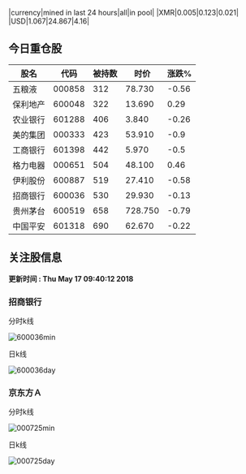 |currency|mined in last 24 hours|all|in pool|
|XMR|0.005|0.123|0.021|
|USD|1.067|24.867|4.16|

## 今日重仓股 

|股名|代码|被持数|时价|涨跌%|
|---|---|---|---|---|
|五粮液|000858|312|78.730|-0.56|
|保利地产|600048|322|13.690|0.29|
|农业银行|601288|406|3.840|-0.26|
|美的集团|000333|423|53.910|-0.9|
|工商银行|601398|442|5.970|-0.5|
|格力电器|000651|504|48.100|0.46|
|伊利股份|600887|519|27.410|-0.58|
|招商银行|600036|530|29.930|-0.13|
|贵州茅台|600519|658|728.750|-0.79|
|中国平安|601318|690|62.670|-0.22|

## 关注股信息
**更新时间 : Thu May 17 09:40:12 2018**
### 招商银行 
分时k线

![600036min](http://image.sinajs.cn/newchart/min/n/sh600036.gif)

日k线

![600036day](http://image.sinajs.cn/newchart/daily/n/sh600036.gif)

### 京东方Ａ 
分时k线

![000725min](http://image.sinajs.cn/newchart/min/n/sz000725.gif)

日k线

![000725day](http://image.sinajs.cn/newchart/daily/n/sz000725.gif)
